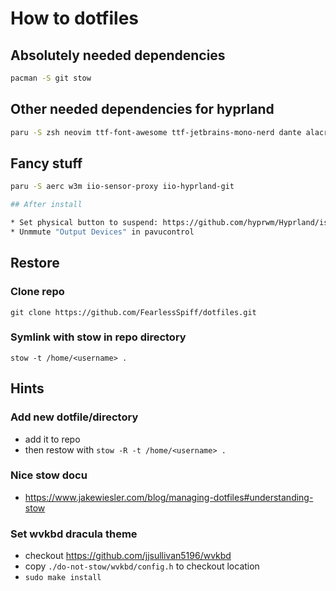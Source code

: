 # How to dotfiles

## Absolutely needed dependencies

```bash
pacman -S git stow
```

## Other needed dependencies for hyprland

```bash
paru -S zsh neovim ttf-font-awesome ttf-jetbrains-mono-nerd dante alacritty mc fzf zsh-fzf-plugin-git dunst wofi lazygit  wf-recorder slurp grim hyprland hyprlock hyprpaper hypridle waybar xdg-desktop-portal-hyprland blueman pavucontrol github-cli brightnessctl cliphist kanshi pam_mount
```

## Fancy stuff 

```bash
paru -S aerc w3m iio-sensor-proxy iio-hyprland-git

## After install

* Set physical button to suspend: https://github.com/hyprwm/Hyprland/issues/2614
* Unmmute "Output Devices" in pavucontrol
```

## Restore

### Clone repo

`git clone https://github.com/FearlessSpiff/dotfiles.git`

### Symlink with stow in repo directory

`stow -t /home/<username> .`

## Hints

### Add new dotfile/directory

* add it to repo
* then restow with `stow -R -t /home/<username> .`

### Nice stow docu

* <https://www.jakewiesler.com/blog/managing-dotfiles#understanding-stow>

### Set wvkbd dracula theme

* checkout <https://github.com/jjsullivan5196/wvkbd>
* copy `./do-not-stow/wvkbd/config.h` to checkout location
* `sudo make install`
